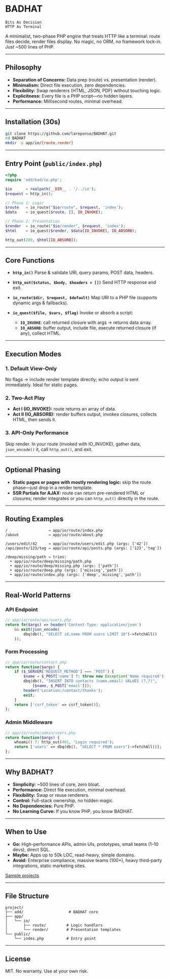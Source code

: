 # BADHAT

```
Bits As Decision
HTTP As Terminal
```

A minimalist, two-phase PHP engine that treats HTTP like a terminal: route files decide, render files display. No magic, no ORM, no framework lock-in. Just \~500 lines of PHP.

---

## Philosophy

* **Separation of Concerns:** Data prep (route) vs. presentation (render).
* **Minimalism:** Direct file execution, zero dependencies.
* **Flexibility:** Swap renderers (HTML, JSON, PDF) without touching logic.
* **Explicitness:** Every file is a PHP script—no hidden layers.
* **Performance:** Millisecond routes, minimal overhead.

---

## Installation (30s)

```bash
git clone https://github.com/lareponse/BADHAT.git
cd BADHAT
mkdir -p app/io/{route,render}
```

---

## Entry Point (`public/index.php`)

```php
<?php
require 'add/bad/io.php';

$io      = realpath(__DIR__ . '/../io');
$request = http_in();

// Phase 1: Logic
$route   = io_route("$io/route", $request, 'index');
$data    = io_quest($route, [], IO_INVOKE);

// Phase 2: Presentation
$render  = io_route("$io/render", $request, 'index');
$html    = io_quest($render, $data[IO_INVOKE], IO_ABSORB);

http_out(200, $html[IO_ABSORB]);
```

---

## Core Functions

* **`http_in()`**
  Parse & validate URI, query params, POST data, headers.

* **`http_out($status, $body, $headers = [])`**
  Send HTTP response and exit.

* **`io_route($dir, $request, $default)`**
  Map URI to a PHP file (supports dynamic args & fallbacks).

* **`io_quest($file, $vars, $flag)`**
  Invoke or absorb a script:

  * **`IO_INVOKE`**: call returned closure with args → returns data array.
  * **`IO_ABSORB`**: buffer output, include file, execute returned closure (if any), collect HTML.

---

## Execution Modes

### 1. Default View-Only

No flags → include render template directly; echo output is sent immediately. Ideal for static pages.

### 2. Two-Act Play

* **Act I (IO\_INVOKE):** route returns an array of data.
* **Act II (IO\_ABSORB):** render buffers output, invokes closures, collects HTML, then sends it.

### 3. API-Only Performance

Skip render. In your route (invoked with IO\_INVOKE), gather data, `json_encode()` it, call `http_out()`, and exit.

---

## Optional Phasing

* **Static pages or pages with mostly rendering logic:** skip the route phase—just drop in a render template.
* **SSR Partials for AJAX:** route can return pre-rendered HTML or closures; render integrates or you can `http_out()` directly in the route.

---

## Routing Examples

```
/                  → app/io/route/index.php
/about             → app/io/route/about.php

/users/edit/42     → app/io/route/users/edit.php (args: ['42'])
/api/posts/123/tag → app/io/route/api/posts.php (args: ['123','tag'])

/deep/missing/path → tries:
  • app/io/route/deep/missing/path.php
  • app/io/route/deep/missing.php (args: ['path'])
  • app/io/route/deep.php (args: ['missing','path'])
  • app/io/route/index.php (args: ['deep','missing','path'])
```

---

## Real-World Patterns

### API Endpoint

```php
// app/io/route/api/users.php
return fn($args) => header('Content-Type: application/json')
    && exit(json_encode(
        dbq(db(), "SELECT id,name FROM users LIMIT 10")->fetchAll()
    ));
```

### Form Processing

```php
// app/io/route/contact.php
return function($args) {
    if ($_SERVER['REQUEST_METHOD'] === 'POST') {
        $name = $_POST['name'] ?: throw new Exception('Name required');
        dbq(db(), "INSERT INTO contacts (name,email) VALUES (?,?)",
            [$name, $_POST['email']]);
        header('Location:/contact/thanks');
        exit;
    }
    return ['csrf_token' => csrf_token()];
};
```

### Admin Middleware

```php
// app/io/route/admin/users.php
return function($args) {
    whoami() ?: http_out(401, 'Login required');
    return ['users' => dbq(db(), "SELECT * FROM users")->fetchAll()];
};
```

---

## Why BADHAT?

* **Simplicity:** \~500 lines of core, zero bloat.
* **Performance:** Direct file execution, minimal overhead.
* **Flexibility:** Swap or reuse renderers.
* **Control:** Full-stack ownership, no hidden magic.
* **No Dependencies:** Pure PHP.
* **No Learning Curve:** If you know PHP, you know BADHAT.

---

## When to Use

* **Go:** High-performance APIs, admin UIs, prototypes, small teams (1–10 devs), direct SQL.
* **Maybe:** Apps up to 50k LOC, read-heavy, simple domains.
* **Avoid:** Enterprise compliance, massive teams (100+), heavy third-party integrations, static marketing sites.

[Sample projects](readme-sample-projects.md)

---

## File Structure

```
project/
├── add/                    # BADHAT core
├── app/
│   └── io/
│       ├── route/         # Logic handlers
│       └── render/        # Presentation templates
└── public/
    └── index.php          # Entry point
```

---

## License

MIT. No warranty. Use at your own risk.
